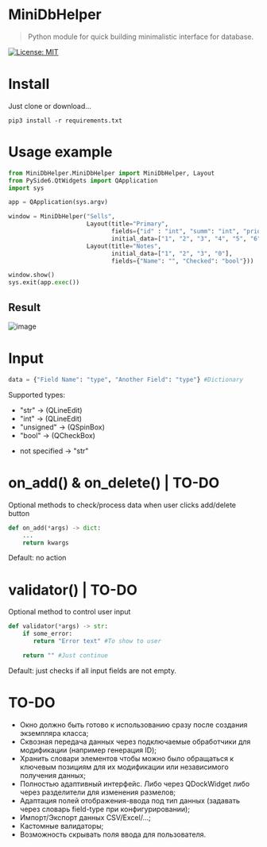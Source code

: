 # MiniDbHelper

> Python module for quick building minimalistic interface for database.

[![License: MIT](https://img.shields.io/badge/License-MIT-blue.svg)](https://opensource.org/licenses/MIT)

# Install

Just clone or download...

```
pip3 install -r requirements.txt
```

# Usage example

```Python
from MiniDbHelper.MiniDbHelper import MiniDbHelper, Layout
from PySide6.QtWidgets import QApplication
import sys

app = QApplication(sys.argv)

window = MiniDbHelper("Sells",
                      Layout(title="Primary",
                             fields={"id" : "int", "summ": "int", "priority": "short"},
                             initial_data=["1", "2", "3", "4", "5", "6"]),
                      Layout(title="Notes",
                             initial_data=["1", "2", "3", "0"],
                             fields={"Name": "", "Checked": "bool"}))

window.show()
sys.exit(app.exec())
```

## Result

![image](https://github.com/F1encko627/MiniDbHelper/assets/result.png)

# Input

```Python
data = {"Field Name": "type", "Another Field": "type"} #Dictionary
```

Supported types:
- "str" -> (QLineEdit)
- "int" -> (QLineEdit)
- "unsigned" -> (QSpinBox)
- "bool" -> (QCheckBox)

+ not specified -> "str"

# on_add() & on_delete() | TO-DO

Optional methods to check/process data when user clicks add/delete button

```Python
def on_add(*args) -> dict:
    ...
    return kwargs
```

Default: no action

# validator() | TO-DO

Optional method to control user input

```Python
def validator(*args) -> str:
    if some_error:
       return "Error text" #To show to user

    return "" #Just continue
```

Default: just checks if all input fields are not empty.

# TO-DO

- Окно должно быть готово к использованию сразу после создания экземпляра класса;
- Сквозная передача данных через подключаемые обработчики для модификации (например генерация ID);
- Хранить словари элементов чтобы можно было обращаться к ключевым позициям для их модификации или независимого получения данных;
- Полностью адаптивный интерфейс. Либо через QDockWidget либо через разделители для изменения размелов;
- Адаптация полей отображения-ввода под тип данных (задавать через словарь field-type при конфигурировании);
- Импорт/Экспорт данных CSV/Excel/...;
- Кастомные валидаторы;
- Возможность скрывать поля ввода для пользователя.
